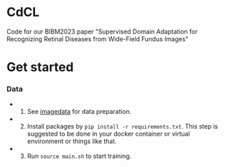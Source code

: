 # CdCL
Code for our BIBM2023 paper "Supervised Domain Adaptation for Recognizing Retinal Diseases from Wide-Field Fundus Images"

# Get started

### Data
- 1. See [imagedata](https://github.com/ruc-aimc-lab/CdCL/imagedata) for data preparation.
- 2. Install packages by `pip install -r requirements.txt`. This step is suggested to be done in your docker container or virtual environment or things like that.
- 3. Run `source main.sh` to start training.